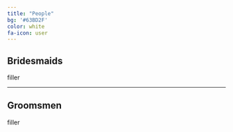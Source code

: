 ```yaml
---
title: "People"
bg: '#63BD2F'
color: white
fa-icon: user
---
```


## Bridesmaids

filler

------------------------------

## Groomsmen

filler

